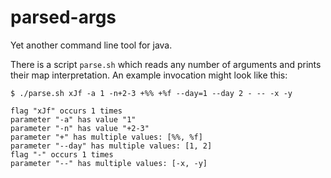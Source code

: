 # parsed-args

Yet another command line tool for java.

There is a script `parse.sh` which reads any number of arguments and prints their map interpretation. An example invocation might look like this:

    $ ./parse.sh xJf -a 1 -n+2-3 +%% +%f --day=1 --day 2 - -- -x -y

    flag "xJf" occurs 1 times
    parameter "-a" has value "1"
    parameter "-n" has value "+2-3"
    parameter "+" has multiple values: [%%, %f]
    parameter "--day" has multiple values: [1, 2]
    flag "-" occurs 1 times
    parameter "--" has multiple values: [-x, -y]
